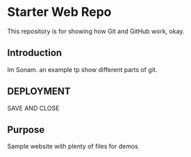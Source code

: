 # Starter Web Repo

This repository is for showing how Git and GitHub work, okay.

## Introduction

Im Sonam. an example tp show different parts of git.

## DEPLOYMENT
SAVE AND CLOSE

## Purpose

Sample website with plenty of files for demos